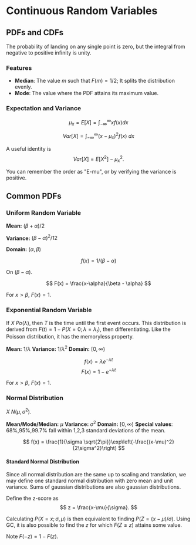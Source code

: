# Continuous Random Variables


## PDFs and CDFs

The probability of landing on any single point is zero, but the integral from negative to positive infinity is unity.

### Features

- **Median**: The value $m$ such that $F(m) = 1/2$; It splits the distribution evenly.
- **Mode**: The value where the PDF attains its maximum value.

### Expectation and Variance

$$
\mu_x = E[X] = \int_{-\infty}^\infty xf(x) dx
$$

$$
Var[X] = \int_{-\infty}^{\infty} (x-\mu_x)^2 f(x) \text{ }dx
$$

A useful identity is 
$$
Var[X] = E[X^2] - \mu_x^2.
$$

You can remember the order as "E-mu", or by verifying the variance is positive.



## Common PDFs

### Uniform Random Variable

**Mean:** $(\beta +\alpha)/2$

**Variance:** $(\beta -\alpha)^2/12$

**Domain:** $(\alpha, \beta)$

$$
f(x) = 1/(\beta - \alpha)
$$

On $(\beta-\alpha)$.

$$
F(x) = \frac{x-\alpha}{\beta - \alpha}
$$

For $x > \beta$, $F(x) = 1$.

### Exponential Random Variable

If $X ~ Po(\lambda)$, then $T$ is the time until the first event occurs. This distribution is derived from $F(t) =  1 - P(X=0;\lambda = \lambda_t)$, then differentiating. Like the Poisson distribution, it has the memoryless property.

**Mean:** $1/\lambda$
**Variance:** $1/\lambda^2$
**Domain:** $[0,\infty)$

$$
f(x) = \lambda e^{-\lambda t}
$$
$$
F(x) = 1-e^{-\lambda t}
$$

For $x > \beta$, $F(x) = 1$.

### Normal Distribution

$X ~ N(\mu,\sigma^2)$. 

**Mean/Mode/Median:** $\mu$
**Variance:** $\sigma^2$
**Domain:** $[0,\infty)$
**Special values**: 68%,95%,99.7% fall within 1,2,3 standard deviations of the mean.

$$
f(x) = \frac{1}{\sigma \sqrt{2\pi}}\exp\left(-\frac{(x-\mu)^2}{2\sigma^2}\right)
$$

#### Standard Normal Distribution

Since all normal distribution are the same up to scaling and translation, we may define one standard normal distribution with zero mean and unit variance. Sums of gaussian distributions are also gaussian distributions.

Define the z-score as
$$
z = \frac{x-\mu}{\sigma}.
$$

Calculating $P(X = x; \sigma, \mu)$ is then equivalent to finding $P(Z = (x-\mu)/\sigma)$. Using GC, it is also possible to find the $z$ for which $F(Z \leq z)$ attains some value.

Note $F(-z) = 1-F(z)$.





